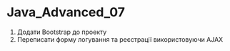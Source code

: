 # Java_Advanced_07

1. Додати Bootstrap до проекту
2. Переписати форму логування та реєстрації використовуючи AJAX
